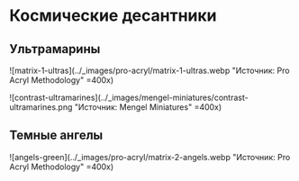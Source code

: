 # Космические десантники

## Ультрамарины

![matrix-1-ultras](../_images/pro-acryl/matrix-1-ultras.webp "Источник: Pro Acryl Methodology" =400x)

![contrast-ultramarines](../_images/mengel-miniatures/contrast-ultramarines.png "Источник: Mengel Miniatures" =400x)

## Темные ангелы

![angels-green](../_images/pro-acryl/matrix-2-angels.webp "Источник: Pro Acryl Methodology" =400x)
